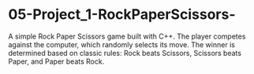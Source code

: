 # 05-Project_1-RockPaperScissors-
A simple Rock Paper Scissors game built with C++. The player competes against the computer, which randomly selects its move. The winner is determined based on classic rules: Rock beats Scissors, Scissors beats Paper, and Paper beats Rock.
